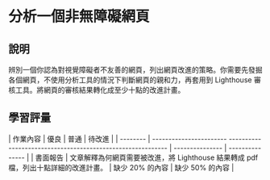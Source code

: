 # 分析一個非無障礙網頁

## 說明

辨別一個你認為對視覺障礙者不友善的網頁，列出網頁改進的策略。你需要先發掘各個網頁，不使用分析工具的情況下判斷網頁的親和力，再套用到 Lighthouse 審核工具。將網頁的審核結果轉化成至少十點的改進計畫。

## 學習評量

| 作業內容 | 優良                                                                                | 普通            | 待改進          |
| -------- | ----------------------- ----------------------------------------------------------- | --------------- | --------------- |
| 書面報告 | 文章解釋為何網頁需要被改進，將 Lighthouse 結果轉成 pdf 檔，列出十點詳細的改進計畫。 | 缺少 20% 的內容 | 缺少 50% 的內容 |